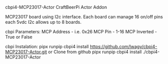 cbpi4-MCP23017-Actor
CraftBeerPi Actor Addon

MCP23017 board using I2c interface.
Each board can manage 16 on/off pins each 5vdc
I2c allows up to 8 boards.

cbpi Parameters:
MCP Address - i.e. 0x26
MCP Pin - 1-16
MCP Inverted - True or False

cbpi Instalation:
pipx runpip cbpi4 install https://github.com/lwagy/cbpi4-MCP23017-Actor.git
or
Clone from github
pipx runpip cbpi4 install ./cbpi4-MCP23017-Actor



